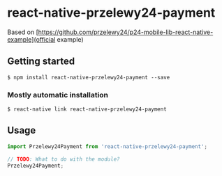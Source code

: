 # react-native-przelewy24-payment

Based on [https://github.com/przelewy24/p24-mobile-lib-react-native-example](official example)

## Getting started

`$ npm install react-native-przelewy24-payment --save`

### Mostly automatic installation

`$ react-native link react-native-przelewy24-payment`

## Usage
```javascript
import Przelewy24Payment from 'react-native-przelewy24-payment';

// TODO: What to do with the module?
Przelewy24Payment;
```
